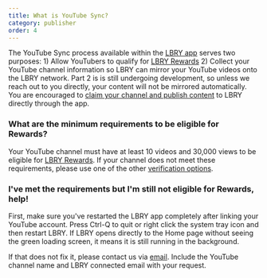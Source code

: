 ```yaml
---
title: What is YouTube Sync?
category: publisher
order: 4
---
```

The YouTube Sync process available within the [LBRY app](https://lbry.io/get) serves two purposes: 1) Allow YouTubers to qualify for [LBRY Rewards](https://lbry.io/faq/rewards) 2) Collect your YouTube channel information so LBRY can mirror your YouTube videos onto the LBRY network. Part 2 is is still undergoing development, so unless we reach out to you directly, your content will not be mirrored automatically. You are encouraged to [claim your channel and publish content](https://lbry.io/faq/how-to-publish) to LBRY directly through the app.   

### What are the minimum requirements to be eligible for Rewards?
Your YouTube channel must have at least 10 videos and 30,000 views to be eligible for [LBRY Rewards](https://lbry.io/faq/rewards). If your channel does not meet these requirements, please use one of the other [verification options](https://lbry.io/faq/identity-requirements).

### I've met the requirements but I'm still not eligible for Rewards, help! 
First, make sure you've restarted the LBRY app completely after linking your YouTube account. Press Ctrl-Q to quit or right click the system tray icon and then restart LBRY. If LBRY opens directly to the Home page without seeing the green loading screen, it means it is still running in the background. 

If that does not fix it, please contact us via [email](mailto:help@lbry.io). Include the YouTube channel name and LBRY connected email with your request.  
